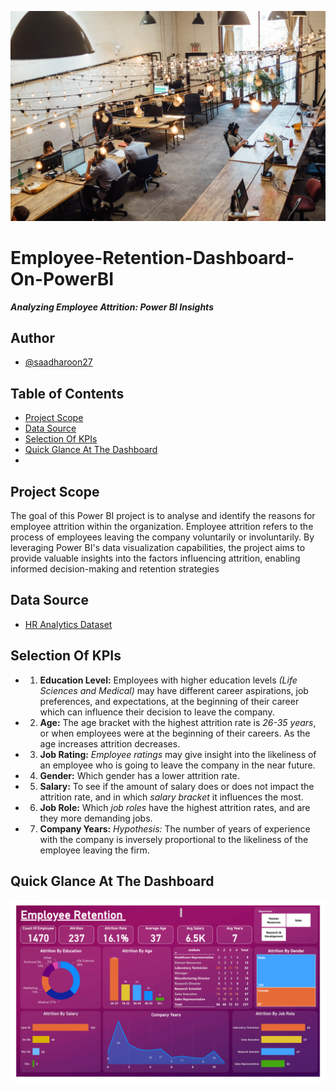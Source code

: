![banner](Assets/Banner.jpg)

# Employee-Retention-Dashboard-On-PowerBI
_**Analyzing Employee Attrition: Power BI Insights**_

## Author
- [@saadharoon27](https://github.com/saadharoon27)

## Table of Contents
- [Project Scope](#project-scope)
- [Data Source](#data-source)
- [Selection Of KPIs](#selection-of-kpis)
- [Quick Glance At The Dashboard](#quick-glance-at-the-dashboard)
- 

## Project Scope
The goal of this Power BI project is to analyse and identify the reasons for employee attrition within the organization. Employee attrition refers to the process of employees leaving the company voluntarily or involuntarily. By leveraging Power BI's data visualization capabilities, the project aims to provide valuable insights into the factors influencing attrition, enabling informed decision-making and retention strategies

## Data Source
- [HR Analytics Dataset](https://www.kaggle.com/datasets/saadharoon27/hr-analytics-dataset/data?select=HR_Analytics.csv)

## Selection Of KPIs
- 1.	**Education Level:** Employees with higher education levels _(Life Sciences and Medical)_ may have different career aspirations, job preferences, and expectations, at the beginning of their career which can influence their decision to leave the company.
- 2.	**Age:** The age bracket with the highest attrition rate is _26-35 years_, or when employees were at the beginning of their careers. As the age increases attrition decreases.
- 3.	**Job Rating:** _Employee ratings_ may give insight into the likeliness of an employee who is going to leave the company in the near future.
- 4.	**Gender:** Which gender has a lower attrition rate.
- 5.	**Salary:** To see if the amount of salary does or does not impact the attrition rate, and in which _salary bracket_ it influences the most.
- 6.	**Job Role:** Which _job roles_ have the highest attrition rates, and are they more demanding jobs.
- 7.	**Company Years:** _Hypothesis:_ The number of years of experience with the company is inversely proportional to the likeliness of the employee leaving the firm.

## Quick Glance At The Dashboard
![dashboard](Assets/Glance.png)
